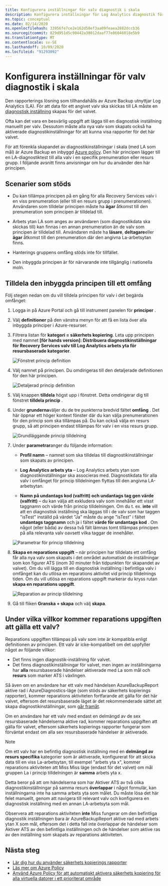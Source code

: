 ```yaml
---
title: Konfigurera inställningar för valv diagnostik i skala
description: Konfigurera inställningar för Log Analytics diagnostik för alla valv i ett angivet omfång med Azure Policy
ms.topic: conceptual
ms.date: 02/14/2020
ms.openlocfilehash: 33956fe7ce2e162d58ef3aa09feaea2882dccb36
ms.sourcegitcommit: 829d951d5c90442a38012daaf77e86046018e5b9
ms.translationtype: MT
ms.contentlocale: sv-SE
ms.lasthandoff: 10/09/2020
ms.locfileid: "91293092"
---
```

# <a name="configure-vault-diagnostics-settings-at-scale"></a>Konfigurera inställningar för valv diagnostik i skala

Den rapporterings lösning som tillhandahålls av Azure Backup utnyttjar Log Analytics (LA). För att data för ett angivet valv ska skickas till LA måste en [diagnostisk inställning](./backup-azure-diagnostic-events.md) skapas för det valvet.

Ofta kan det vara en besvärlig uppgift att lägga till en diagnostisk inställning manuellt per valv. Dessutom måste alla nya valv som skapats också ha aktiverade diagnostikinställningar för att kunna visa rapporter för det här valvet.

För att förenkla skapandet av diagnostikinställningar i skala (med LA som mål) är Azure Backup en inbyggd [Azure policy](../governance/policy/index.yml). Den här principen lägger till en LA-diagnostiktest till alla valv i en specifik prenumeration eller resurs grupp. I följande avsnitt finns anvisningar om hur du använder den här principen.

## <a name="supported-scenarios"></a>Scenarier som stöds

* Du kan tillämpa principen på en gång för alla Recovery Services valv i en viss prenumeration (eller till en resurs grupp i prenumerationen). Användaren som tilldelar principen måste ha **ägar** åtkomst till den prenumeration som principen är tilldelad till.

* Arbets ytan LA som anges av användaren (som diagnostikdata ska skickas till) kan finnas i en annan prenumeration än de valv som principen är tilldelad till. Användaren måste ha **läsare**, **deltagare**eller **ägar** åtkomst till den prenumeration där den angivna La-arbetsytan finns.

* Hanterings gruppens omfång stöds inte för tillfället.

* Den inbyggda principen är för närvarande inte tillgänglig i nationella moln.

## <a name="assigning-the-built-in-policy-to-a-scope"></a>Tilldela den inbyggda principen till ett omfång

Följ stegen nedan om du vill tilldela principen för valv i det begärda omfånget:

1. Logga in på Azure Portal och gå till instrument panelen för **principer** .
2. Välj **definitioner** på den vänstra menyn för att få en lista över alla inbyggda principer i Azure-resurser.
3. Filtrera listan för **kategori = säkerhets kopiering**. Leta upp principen med namnet **[för hands version]: Distribuera diagnostikinställningar för Recovery Services valv till Log Analytics arbets yta för resursbaserade kategorier**.

    ![Fönstret princip definition](./media/backup-azure-policy-configure-diagnostics/policy-definition-blade.png)

4. Välj namnet på principen. Du omdirigeras till den detaljerade definitionen för den här principen.

    ![Detaljerad princip definition](./media/backup-azure-policy-configure-diagnostics/detailed-policy-definition.png)

5. Välj knappen **tilldela** högst upp i fönstret. Detta omdirigerar dig till fönstret **tilldela princip** .

6. Under **grunderna**väljer du de tre punkterna bredvid fältet **omfång** . Det här öppnar ett höger kontext fönster där du kan välja prenumerationen för den princip som ska tillämpas på. Du kan också välja en resurs grupp, så att principen endast tillämpas för valv i en viss resurs grupp.

    ![Grundläggande princip tilldelning](./media/backup-azure-policy-configure-diagnostics/policy-assignment-basics.png)

7. Under **parametrar**anger du följande information:

    * **Profil namn** – namnet som ska tilldelas till diagnostikinställningar som skapats av principen.
    * **Log Analytics arbets yta** – Log Analytics arbets ytan som diagnostikinställningar ska associeras med. Diagnostikdata för alla valv i omfånget för princip tilldelningen flyttas till den angivna LA-arbetsytan.

    * **Namn på undantags kod (valfritt) och undantags tag gen värde (valfritt)** – du kan välja att exkludera valv som innehåller ett visst taggnamn och värde från princip tilldelningen. Om du t. ex. **inte** vill att en diagnostisk inställning ska läggas till i de valv som har taggen "isTest" inställd på värdet "Ja" måste du ange "isTest" i fältet **undantags taggnamn** och ja i fältet **värde för undantags kod** . Om något (eller båda) av dessa två fält lämnas tomt tillämpas principen på alla relevanta valv oavsett vilka taggar de innehåller.

    ![Parametrar för princip tilldelning](./media/backup-azure-policy-configure-diagnostics/policy-assignment-parameters.png)

8. **Skapa en reparations uppgift** – när principen har tilldelats ett omfång får alla nya valv som skapats i det området automatiskt de inställningar som kon figurer ATS (inom 30 minuter från tidpunkten för skapandet av valvet). Om du vill lägga till en diagnostisk inställning i befintliga valv i omfånget kan du utlösa en reparations aktivitet vid princip tilldelnings tiden. Om du vill utlösa en reparations uppgift markerar du kryss rutan **skapa en reparations uppgift**.

    ![Reparation av princip tilldelning](./media/backup-azure-policy-configure-diagnostics/policy-assignment-remediation.png)

9. Gå till fliken **Granska + skapa** och välj **skapa**.

## <a name="under-what-conditions-will-the-remediation-task-apply-to-a-vault"></a>Under vilka villkor kommer reparations uppgiften att gälla ett valv?

Reparations uppgiften tillämpas på valv som inte är kompatibla enligt definitionen av principen. Ett valv är icke-kompatibelt om det uppfyller något av följande villkor:

* Det finns ingen diagnostik-inställning för valvet.
* Det finns diagnostikinställningar för valvet, men ingen av inställningarna har **alla** resursbaserade händelser aktiverade med La som mål och **resurs** som marker ATS i växlingen.

Så även om en användare har ett valv med händelsen AzureBackupReport aktive rad i AzureDiagnostics-läge (som stöds av säkerhets kopierings rapporter), kommer reparations aktiviteten fortfarande att gälla för det här valvet, eftersom det resursbaserade läget är det rekommenderade sättet att skapa diagnostikinställningar, som [går framåt](./backup-azure-diagnostic-events.md#legacy-event).

Om en användare har ett valv med endast en delmängd av de sex resursbaserade händelserna aktive rad, kommer reparations uppgiften att gälla för valvet, eftersom säkerhets kopierings rapporter fungerar som förväntat endast om alla sex resursbaserade händelser är aktiverade.

> [!NOTE]
>
> Om ett valv har en befintlig diagnostisk inställning med en **delmängd av resurs specifika** kategorier som är aktiverade, konfigurerat för att skicka data till en viss La-arbetsytan, till exempel "arbets yta x", kommer reparations aktiviteten att Miss Miss läge (endast för det valvet) om mål gruppen La i princip tilldelningen är **samma** arbets yta x.
>
>Detta beror på att om händelserna som har Aktiver ATS av två olika diagnostikinställningar på samma resurs **överlappar** i något formulär, kan inställningarna inte ha samma arbets yta som målet. Du måste lösa det här felet manuellt, genom att navigera till relevant valv och konfigurera en diagnostisk inställning med en annan LA-arbetsyta som mål.
>
> Observera att reparations aktiviteten **inte** Miss fungerar om den befintliga diagnostik inställningen bara är AzureBackupReport aktive rad med arbets ytan X som mål, eftersom det i detta fall inte överlappar de händelser som Aktiver ATS av den befintliga inställningen och de händelser som aktive ras av den inställning som skapats av reparations aktiviteten.

## <a name="next-steps"></a>Nästa steg

* [Lär dig hur du använder säkerhets kopierings rapporter](./configure-reports.md)
* [Läs mer om Azure Policy](../governance/policy/index.yml)
* [Använd Azure Policy för att automatiskt aktivera säkerhets kopiering för alla virtuella datorer i ett prioriterat område](./backup-azure-auto-enable-backup.md)
